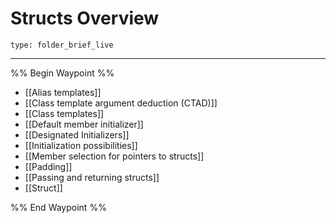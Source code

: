 # Structs Overview
 
```ccard
type: folder_brief_live
```
 
---

%% Begin Waypoint %%
- [[Alias templates]]
- [[Class template argument deduction (CTAD)]]
- [[Class templates]]
- [[Default member initializer]]
- [[Designated Initializers]]
- [[Initialization possibilities]]
- [[Member selection for pointers to structs]]
- [[Padding]]
- [[Passing and returning structs]]
- [[Struct]]

%% End Waypoint %%